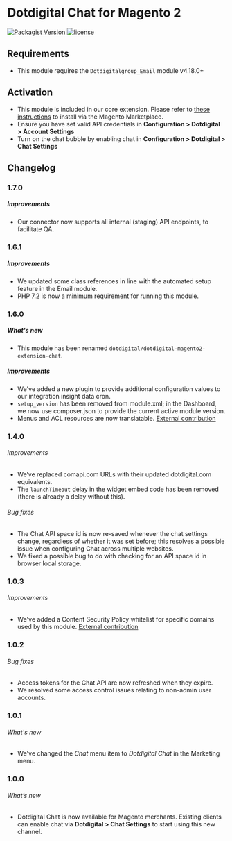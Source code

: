 # Dotdigital Chat for Magento 2
[![Packagist Version](https://img.shields.io/packagist/v/dotdigital/dotdigital-magento2-extension-chat?color=green&label=stable)](https://github.com/dotmailer/dotmailer-magento2-extension-chat/releases)
[![license](https://img.shields.io/github/license/mashape/apistatus.svg)](LICENSE.md)

## Requirements
- This module requires the `Dotdigitalgroup_Email` module v4.18.0+

## Activation
- This module is included in our core extension. Please refer to [these instructions](https://github.com/dotmailer/dotmailer-magento2-extension#installation) to install via the Magento Marketplace.
- Ensure you have set valid API credentials in **Configuration > Dotdigital > Account Settings**
- Turn on the chat bubble by enabling chat in **Configuration > Dotdigital > Chat Settings**

## Changelog

### 1.7.0

##### Improvements
- Our connector now supports all internal (staging) API endpoints, to facilitate QA.

### 1.6.1

##### Improvements
- We updated some class references in line with the automated setup feature in the Email module.
- PHP 7.2 is now a minimum requirement for running this module.

### 1.6.0

##### What's new
- This module has been renamed `dotdigital/dotdigital-magento2-extension-chat`.

##### Improvements
- We've added a new plugin to provide additional configuration values to our integration insight data cron.
- `setup_version` has been removed from module.xml; in the Dashboard, we now use composer.json to provide the current active module version.
- Menus and ACL resources are now translatable. [External contribution](https://github.com/dotmailer/dotmailer-magento2-extension-chat/pull/3)

### 1.4.0

###### Improvements
- We’ve replaced comapi.com URLs with their updated dotdigital.com equivalents.
- The `launchTimeout` delay in the widget embed code has been removed (there is already a delay without this).

###### Bug fixes
- The Chat API space id is now re-saved whenever the chat settings change, regardless of whether it was set before; this resolves a possible issue when configuring Chat across multiple websites. 
- We fixed a possible bug to do with checking for an API space id in browser local storage.

### 1.0.3

###### Improvements
- We've added a Content Security Policy whitelist for specific domains used by this module. [External contribution](https://github.com/dotmailer/dotmailer-magento2-extension-chat/pull/1)

### 1.0.2

###### Bug fixes
- Access tokens for the Chat API are now refreshed when they expire.
- We resolved some access control issues relating to non-admin user accounts.

### 1.0.1

###### What's new
- We've changed the _Chat_ menu item to _Dotdigital Chat_ in the Marketing menu.

### 1.0.0

###### What’s new
- Dotdigital Chat is now available for Magento merchants. Existing clients can enable chat via **Dotdigital > Chat Settings** to start using this new channel.  
